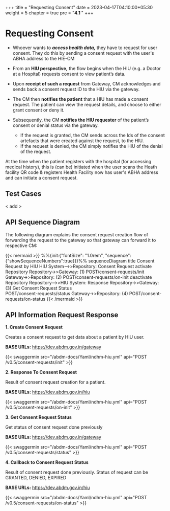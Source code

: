 +++
title = "Requesting Consent"
date = 2023-04-17T04:10:00+05:30
weight = 5
chapter = true
pre = "<b>4.1 </b>"
+++

# Requesting Consent

- Whoever wants to ***access health data,*** they have to request for user consent. They do this by sending a consent request with the user's ABHA address to the HIE-CM

- From an **HIU perspective,** the flow begins when the HIU (e.g. a Doctor at a Hospital) requests consent to view patient’s data. 

- Upon **receipt of such a request** from Gateway, CM acknowledges and sends back a consent request ID to the HIU via the gateway.

- The CM then **notifies the patient** that a HIU has made a consent request. The patient can view the request details, and choose to either grant consent or deny it.

- Subsequently, the CM **notifies the HIU requester** of the patient’s consent or denial status via the gateway.

	-	If the request is granted, the CM sends across the Ids of the consent artefacts that were created against the request, to the HIU.
	- If the request is denied, the CM simply notifies the HIU of the denial of the request.

At the time when the patient registers with the hospital (for accessing medical history), this is (can be) initiated when the user scans the Heath facility QR code & registers Health Facility now has user's ABHA address and can initiate a consent request.

## Test Cases

< add >

## API Sequence Diagram

The following diagram explains the consent request creation flow of forwarding the request to the gateway so that gateway can forward it to respective CM:

{{< mermaid >}}
%%{init:{"fontSize": "1.0rem", "sequence":{"showSequenceNumbers":true}}}%%
sequenceDiagram
title Consent Request by HIU
HIU System-->>Repository: Consent Request
activate Repository
Repository->>Gateway: (1) POST/consent-requests/init
Gateway->>Repository: (2) POST/consent-requests/on-init
deactivate Repository
Repository-->>HIU System: Response
Repository->>Gateway: (3) Get Consent Request Status <br/> POST/consent-requests/status
Gateway->>Repository: (4) POST/consent-requests/on-status
{{< /mermaid >}}


## API Information Request Response

**1. Create Consent Request**

Creates a consent request to get data about a patient by HIU user.

**BASE URLs:**  https://dev.abdm.gov.in/gateway

{{< swaggermin src="/abdm-docs/Yaml/ndhm-hiu.yml" api="POST /v0.5/consent-requests/init" >}}


**2. Response To Consent Request**

Result of consent request creation for a patient.

**BASE URLs:**  https://dev.abdm.gov.in/hiu

{{< swaggermin src="/abdm-docs/Yaml/ndhm-hiu.yml" api="POST /v0.5/consent-requests/on-init" >}}


**3. Get Consent Request Status**

Get status of consent request done previously

**BASE URLs:**  https://dev.abdm.gov.in/gateway

{{< swaggermin src="/abdm-docs/Yaml/ndhm-hiu.yml" api="POST /v0.5/consent-requests/status" >}}


**4. Callback to Consent Request Status**

Result of consent request done previously. Status of request can be GRANTED, DENIED, EXPIRED

**BASE URLs:**  https://dev.abdm.gov.in/hiu

{{< swaggermin src="/abdm-docs/Yaml/ndhm-hiu.yml" api="POST /v0.5/consent-requests/on-status" >}}
